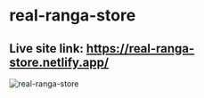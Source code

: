 # real-ranga-store
## Live site link: https://real-ranga-store.netlify.app/
![real-ranga-store](https://user-images.githubusercontent.com/79104097/143666259-ff8c9cfb-6caf-493e-888d-00488f8a5594.png)
